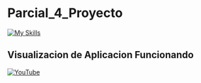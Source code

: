 # Parcial_4_Proyecto
[![My Skills](https://skillicons.dev/icons?i=html,bootstrap,mysql,php)](https://skillicons.dev)

## Visualizacion de Aplicacion Funcionando
<a href="https://youtu.be/cOSFSnai7NE"><img alt="YouTube" src="https://img.shields.io/badge/YouTube-LINK-red"></a>

